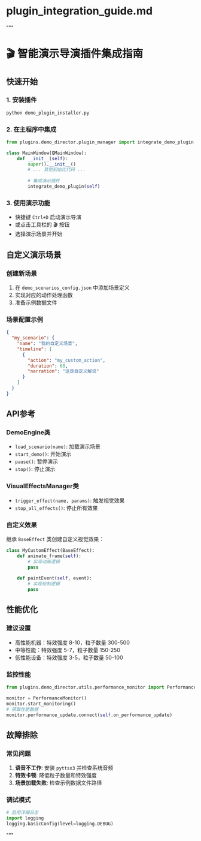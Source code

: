 # plugin_integration_guide.md
"""
# 🎬 智能演示导演插件集成指南

## 快速开始

### 1. 安装插件
```bash
python demo_plugin_installer.py
```

### 2. 在主程序中集成
```python
from plugins.demo_director.plugin_manager import integrate_demo_plugin

class MainWindow(QMainWindow):
    def __init__(self):
        super().__init__()
        # ... 其他初始化代码 ...
        
        # 集成演示插件
        integrate_demo_plugin(self)
```

### 3. 使用演示功能
- 快捷键 `Ctrl+D` 启动演示导演
- 或点击工具栏的 🎬 按钮
- 选择演示场景并开始

## 自定义演示场景

### 创建新场景
1. 在 `demo_scenarios_config.json` 中添加场景定义
2. 实现对应的动作处理函数
3. 准备示例数据文件

### 场景配置示例
```json
{
  "my_scenario": {
    "name": "我的自定义场景",
    "timeline": [
      {
        "action": "my_custom_action",
        "duration": 60,
        "narration": "这是自定义解说"
      }
    ]
  }
}
```

## API参考

### DemoEngine类
- `load_scenario(name)`: 加载演示场景
- `start_demo()`: 开始演示
- `pause()`: 暂停演示
- `stop()`: 停止演示

### VisualEffectsManager类
- `trigger_effect(name, params)`: 触发视觉效果
- `stop_all_effects()`: 停止所有效果

### 自定义效果
继承 `BaseEffect` 类创建自定义视觉效果：

```python
class MyCustomEffect(BaseEffect):
    def animate_frame(self):
        # 实现动画逻辑
        pass
        
    def paintEvent(self, event):
        # 实现绘制逻辑
        pass
```

## 性能优化

### 建议设置
- 高性能机器：特效强度 8-10，粒子数量 300-500
- 中等性能：特效强度 5-7，粒子数量 150-250
- 低性能设备：特效强度 3-5，粒子数量 50-100

### 监控性能
```python
from plugins.demo_director.utils.performance_monitor import PerformanceMonitor

monitor = PerformanceMonitor()
monitor.start_monitoring()
# 获取性能数据
monitor.performance_update.connect(self.on_performance_update)
```

## 故障排除

### 常见问题
1. **语音不工作**: 安装 `pyttsx3` 并检查系统音频
2. **特效卡顿**: 降低粒子数量和特效强度
3. **场景加载失败**: 检查示例数据文件路径

### 调试模式
```python
# 启用详细日志
import logging
logging.basicConfig(level=logging.DEBUG)
```
"""